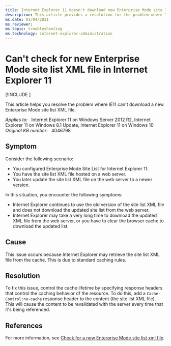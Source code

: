 ```yaml
---
title: Internet Explorer 11 doesn't download new Enterprise Mode site list XML file
description: This article provides a resolution for the problem where IE11 can't download a new Enterprise Mode site list XML file.
ms.date: 01/04/2021
ms.reviewer: 
ms.topic: troubleshooting
ms.technology: internet-explorer-administration
---
```

# Can't check for new Enterprise Mode site list XML file in Internet Explorer 11

[!INCLUDE [](../../../includes/browsers-important.md)]

This article helps you resolve the problem where IE11 can't download a new Enterprise Mode site list XML file.

_Applies to:_ &nbsp; Internet Explorer 11 on Windows Server 2012 R2, Internet Explorer 11 on Windows 8.1 Update, Internet Explorer 11 on Windows 10  
_Original KB number:_ &nbsp; 4046798

## Symptom

Consider the following scenario:

- You configured Enterprise Mode Site List for Internet Explorer 11.
- You have the site list XML file hosted on a web server.
- You later update the site list XML file on the web server to a newer version.

In this situation, you encounter the following symptoms:

- Internet Explorer continues to use the old version of the site list XML file and does not download the updated site list from the web server.
- Internet Explorer may take a very long time to download the updated XML file from the web server, or you have to clear the browser cache to download the updated list.  

## Cause

This issue occurs because Internet Explorer may retrieve the site list XML file from the cache. This is due to standard caching rules.  

## Resolution

To fix this issue, control the cache lifetime by specifying response headers that control the caching behavior of the resource. To do this, add a `Cache-Control:no-cache` response header to the content (the site list XML file). This will cause the content to be revalidated with the server every time that it's being referenced.  

## References  

For more information, see [Check for a new Enterprise Mode site list xml file](/internet-explorer/ie11-deploy-guide/check-for-new-enterprise-mode-site-list-xml-file).

